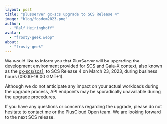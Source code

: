 ```yaml
---
layout: post
title: "plusserver gx-scs upgrade to SCS Release 4"
image: "blog/fosdem2023.png"
author:
  - "Ralf Heiringhoff"
avatar:
  - "frosty-geek.webp"
about:
  - "frosty-geek"
---
```


We would like to inform you that PlusServer will be upgrading the development environment provided for SCS and Gaia-X context, also known as the [gx-scs/scs1](https://github.com/SovereignCloudStack/docs/blob/main/community/cloud-resources/plusserver-gx-scs.md), to SCS Release 4 on March 23, 2023, during business hours (09:00-18:00 GMT+1).

Although we do not anticipate any impact on your actual workloads during the upgrade process, API endpoints may be sporadically unavailable during the upgrade procedures.

If you have any questions or concerns regarding the upgrade, please do not hesitate to contact me or the PlusCloud Open team. We are looking forward to the next SCS release.
